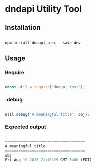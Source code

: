 # dndapi Utility Tool

## Installation

``` javascript

npm install dndapi_test --save-dev

```

## Usage

### Require

``` javascript

const util = require('dndapi_test');

```

### .debug

``` javascript

util.debug('A meaningful title', obj);

```

### Expected output

``` javascript

====================================
A meaningful title
====================================
obj
Fri Aug 19 2016 21:00:29 GMT-0400 (EDT)

```
